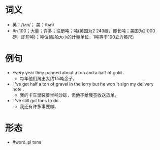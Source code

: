 # 词义
- 英：/tʌn/； 美：/tʌn/
- #n 100；大量；许多；注册吨；吨(英国为2 240磅，即长吨；美国为2 000磅，即短吨)；吨位(船舶大小的计量单位，1吨等于100立方英尺)
# 例句
- Every year they panned about a ton and a half of gold .
	- 每年他们淘出大约1.5吨金子。
- I 've got half a ton of gravel in the lorry but he won 't sign my delivery note .
	- 我的卡车里装着半吨沙砾，但他不给我签收送货单。
- I 've still got tons to do .
	- 我还有许多事要做。
# 形态
- #word_pl tons
